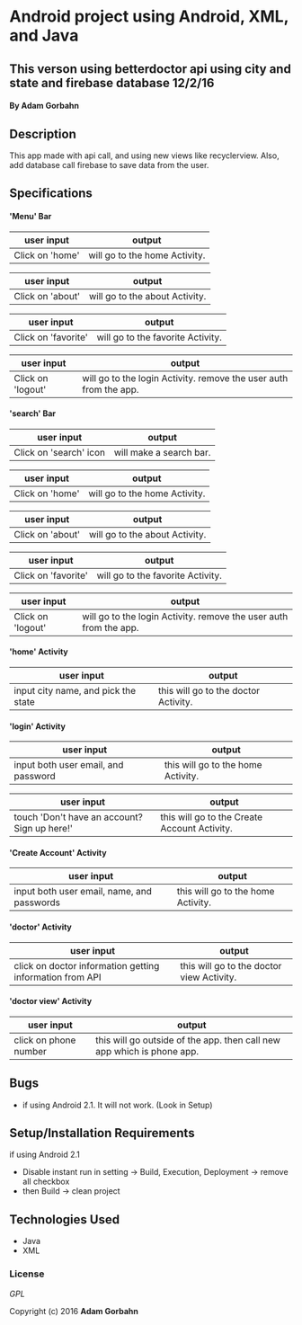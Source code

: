 # Android project using Android, XML, and Java

## This verson using betterdoctor api using city and state and firebase database  12/2/16

#### By **Adam Gorbahn**

## Description
This app made with api call, and using new views like recyclerview. Also, add database call firebase to save data from the user.

## Specifications

#### 'Menu' Bar 

user input      | output
--------------- | -------------
Click on 'home' | will go to the home Activity.  

user input       | output
---------------- | -------------
Click on 'about' | will go to the about Activity. 

user input       | output
---------------- | -------------
Click on 'favorite' | will go to the favorite Activity. 

user input       | output
---------------- | -------------
Click on 'logout' | will go to the login Activity. remove the user auth from the app. 

#### 'search' Bar 

user input      | output
--------------- | -------------
Click on 'search' icon | will make a search bar. 

user input      | output
--------------- | -------------
Click on 'home' | will go to the home Activity.  

user input       | output
---------------- | -------------
Click on 'about' | will go to the about Activity. 

user input       | output
---------------- | -------------
Click on 'favorite' | will go to the favorite Activity. 

user input       | output
---------------- | -------------
Click on 'logout' | will go to the login Activity. remove the user auth from the app. 

#### 'home' Activity 

user input                       | output
-------------------------------- | -------------
input city name, and pick the state | this will go to the doctor Activity. 

#### 'login' Activity 

user input                       | output
-------------------------------- | -------------
input both user email, and password | this will go to the home Activity.

user input                       | output
-------------------------------- | -------------
touch 'Don't have an account? Sign up here!' | this will go to the Create Account Activity.

#### 'Create Account' Activity 

user input                       | output
-------------------------------- | -------------
input both user email, name, and passwords | this will go to the home Activity.

#### 'doctor' Activity 

user input                       | output
-------------------------------- | -------------
click on doctor information getting information from API  | this will go to the doctor view Activity. 

#### 'doctor view' Activity 

user input                       | output
-------------------------------- | -------------
click on phone number  | this will go outside of the app. then call new app which is phone app. 

## Bugs
* if using Android 2.1. It will not work. (Look in Setup)

## Setup/Installation Requirements

if using Android 2.1
* Disable instant run in setting -> Build, Execution, Deployment -> remove all checkbox
* then Build -> clean project

## Technologies Used

* Java
* XML

### License

*GPL*

Copyright (c) 2016 **Adam Gorbahn**
